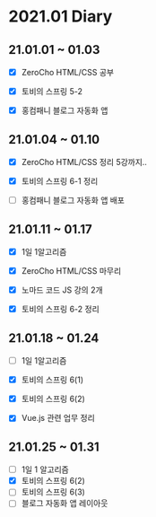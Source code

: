 2021.01 Diary
=================

## 21.01.01 ~ 01.03

- [x] ZeroCho HTML/CSS 공부
- [x] 토비의 스프링 5-2
- [x] 홍컴패니 블로그 자동화 앱


## 21.01.04 ~ 01.10

- [x] ZeroCho HTML/CSS 정리 5강까지..
- [x] 토비의 스프링 6-1 정리
- [ ] 홍컴패니 블로그 자동화 앱 배포


## 21.01.11 ~ 01.17

- [x] 1일 1알고리즘
- [x] ZeroCho HTML/CSS 마무리
- [x] 노마드 코드 JS 강의 2개
- [x] 토비의 스프링 6-2 정리


## 21.01.18 ~ 01.24

- [ ] 1일 1알고리즘
- [x] 토비의 스프링 6(1) 
- [x] 토비의 스프링 6(2)
- [x] Vue.js 관련 업무 정리


## 21.01.25 ~ 01.31

- [ ] 1일 1 알고리즘
- [x] 토비의 스프링 6(2)
- [ ] 토비의 스프링 6(3)
- [ ] 블로그 자동화 앱 레이아웃